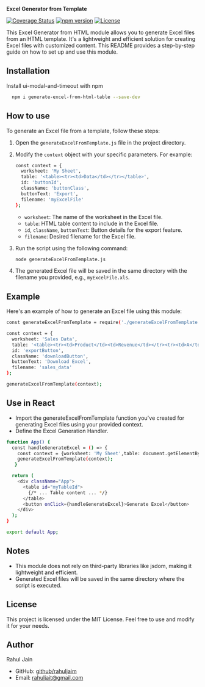 **Excel Generator from Template**

[![Coverage Status](https://coveralls.io/repos/github/rahuljaim/generate-excel-from-html-table/badge.svg?branch=main)](https://coveralls.io/github/rahuljaim/generate-excel-from-html-table?branch=main)
[![npm version](https://img.shields.io/npm/v/generate-excel-from-html-table.svg)](https://www.npmjs.com/package/generate-excel-from-html-table)
[![License](https://img.shields.io/npm/l/generate-excel-from-html-table.svg)](https://github.com/rahuljaim/generate-excel-from-html-table/blob/main/LICENSE)

This Excel Generator from HTML module allows you to generate Excel files from an HTML template. It's a lightweight and efficient solution for creating Excel files with customized content. This README provides a step-by-step guide on how to set up and use this module.

## Installation

Install ui-modal-and-timeout with npm

```bash
  npm i generate-excel-from-html-table --save-dev
```

## How to use

To generate an Excel file from a template, follow these steps:

1. Open the `generateExcelFromTemplate.js` file in the project directory.

2. Modify the `context` object with your specific parameters. For example:

   ```bash
   const context = {
     worksheet: 'My Sheet',
     table: '<table><tr><td>Data</td></tr></table>',
     id: 'buttonId',
     className: 'buttonClass',
     buttonText: 'Export',
     filename: 'myExcelFile'
   };
   ```

   - `worksheet`: The name of the worksheet in the Excel file.
   - `table`: HTML table content to include in the Excel file.
   - `id`, `className`, `buttonText`: Button details for the export feature.
   - `filename`: Desired filename for the Excel file.

3. Run the script using the following command:

   ```bash
   node generateExcelFromTemplate.js
   ```

4. The generated Excel file will be saved in the same directory with the filename you provided, e.g., `myExcelFile.xls`.

## Example

Here's an example of how to generate an Excel file using this module:

```bash
const generateExcelFromTemplate = require('./generateExcelFromTemplate');

const context = {
  worksheet: 'Sales Data',
  table: '<table><tr><td>Product</td><td>Revenue</td></tr><tr><td>A</td><td>$100</td></tr></table>',
  id: 'exportButton',
  className: 'downloadButton',
  buttonText: 'Download Excel',
  filename: 'sales_data'
};

generateExcelFromTemplate(context);
```

## Use in React

- Import the generateExcelFromTemplate function you've created for generating Excel files using your provided context.
- Define the Excel Generation Handler.

```bash
function App() {
  const handleGenerateExcel = () => {
    const context = {worksheet: 'My Sheet',table: document.getElementById('myTableId'),filename: 'table_data'}
    generateExcelFromTemplate(context);
   }

  return (
    <div className="App">
      <table id="myTableId">
        {/* ... Table content ... */}
      </table>
      <button onClick={handleGenerateExcel}>Generate Excel</button>
    </div>
  );
}

export default App;

```

## Notes

- This module does not rely on third-party libraries like jsdom, making it lightweight and efficient.
- Generated Excel files will be saved in the same directory where the script is executed.

## License

This project is licensed under the MIT License. Feel free to use and modify it for your needs.

## Author

Rahul Jain

- GitHub: [github/rahuljaim](https://github.com/rahuljaim)
- Email: [rahuljait@gmail.com](mailto:rahuljait@gmail.com)
